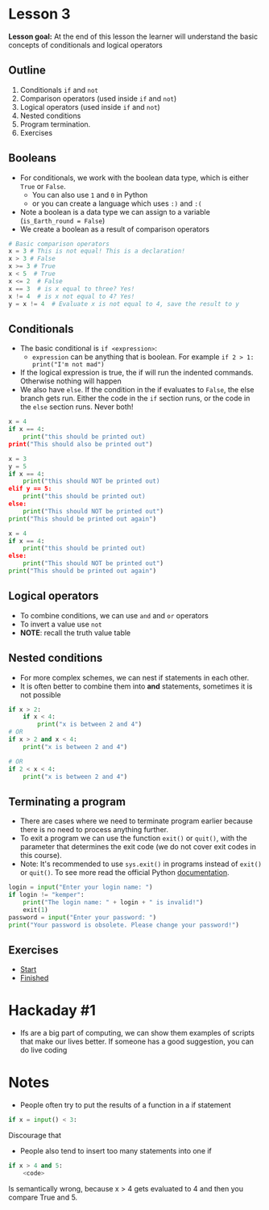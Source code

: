 # Lesson 3
**Lesson goal:** At the end of this lesson the learner will understand the basic concepts of conditionals and logical operators

## Outline
1. Conditionals `if` and `not`
2. Comparison operators (used inside `if` and `not`)
3. Logical operators (used inside `if` and `not`)
4. Nested conditions
7. Program termination.
8. Exercises

## Booleans
* For conditionals, we work with the boolean data type, which is either `True` or `False`. 
  * You can also use `1` and `0` in Python
  * or you can create a language which uses `:)` and `:(`
* Note a boolean is a data type we can assign to a variable (`is_Earth_round = False`)
* We create a boolean as a result of comparison operators
```python
# Basic comparison operators
x = 3 # This is not equal! This is a declaration!
x > 3 # False
x >= 3 # True
x < 5  # True
x <= 2  # False
x == 3  # is x equal to three? Yes!
x != 4  # is x not equal to 4? Yes!
y = x != 4  # Evaluate x is not equal to 4, save the result to y
```

## Conditionals
* The basic conditional is `if <expression>`:
  * `expression` can be anything that is boolean. For example `if 2 > 1: print("I'm not mad")`
* If the logical expression is true, the if will run the indented commands. Otherwise nothing will happen
* We also have `else`. If the condition in the if evaluates to `False`, the else branch gets run. Either the code in the `if` section runs, or the code in the `else` section runs. Never both!

```python
x = 4
if x == 4:
    print("this should be printed out)
print("This should also be printed out")
```

```python
x = 3
y = 5
if x == 4:
    print("this should NOT be printed out)
elif y == 5:
    print("this should be printed out)
else:
    print("This should NOT be printed out")
print("This should be printed out again")
```

```python
x = 4
if x == 4:
    print("this should be printed out)
else:
    print("This should NOT be printed out")
print("This should be printed out again")
```

## Logical operators
* To combine conditions, we can use `and` and `or` operators
* To invert a value use `not`
* **NOTE**: recall the truth value table

## Nested conditions
* For more complex schemes, we can nest if statements in each other.
* It is often better to combine them into **and** statements, sometimes it is not possible

```python
if x > 2:
    if x < 4:
        print("x is between 2 and 4")
# OR
if x > 2 and x < 4:
    print("x is between 2 and 4")

# OR
if 2 < x < 4:
    print("x is between 2 and 4")    
```

## Terminating a program
* There are cases where we need to terminate program earlier because there is no need to process anything further.
* To exit a program we can use the function `exit()` or `quit()`, with the parameter that determines the exit code (we do not cover exit codes in this course).
* Note: It's recommended to use `sys.exit()` in programs instead of `exit()` or `quit()`. To see more read the official Python [documentation](https://docs.python.org/3/library/sys.html#sys.exit).
```python
login = input("Enter your login name: ")
if login != "kemper":
    print("The login name: " + login + " is invalid!")
    exit(1)
password = input("Enter your password: ")
print("Your password is obsolete. Please change your password!")
```

## Exercises
* [Start](./Exercises/lesson_3_start.md)
* [Finished](../Exercises/lesson_3_finished.md)

# Hackaday #1
* Ifs are a big part of computing, we can show them examples of scripts that make our lives better. If someone has a good suggestion, you can do live coding

# Notes
* People often try to put the results of a function in a if statement
```python
if x = input() < 3:
```

Discourage that
* People also tend to insert too many statements into one if
```python
if x > 4 and 5:
    <code>
```
Is semantically wrong, because x > 4 gets evaluated to 4 and then you compare True and 5.
